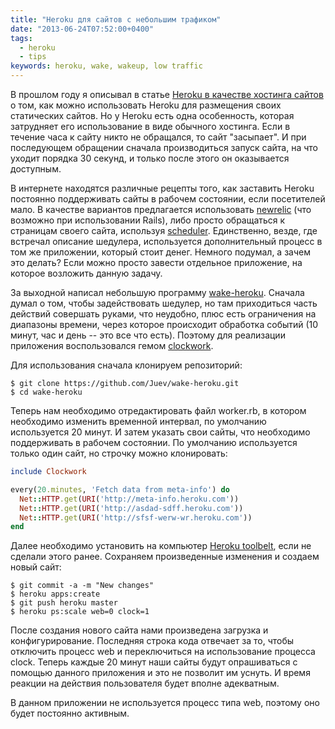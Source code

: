 ```yaml
---
title: "Heroku для сайтов с небольшим трафиком"
date: "2013-06-24T07:52:00+0400"
tags:
  - heroku
  - tips
keywords: heroku, wake, wakeup, low traffic
---
```

В прошлом году я описывал в статье [Heroku в качестве хостинга сайтов](/2012/03/09/heroku/ "Heroku в качестве хостинга сайтов") о том, как можно использовать Heroku для размещения своих статических сайтов. Но у Heroku есть одна особенность, которая затрудняет его использование в виде обычного хостинга. Если в течение часа к сайту никто не обращался, то сайт "засыпает". И при последующем обращении сначала производиться запуск сайта, на что уходит порядка 30 секунд, и только после этого он оказывается доступным.

В интернете находятся различные рецепты того, как заставить Heroku постоянно поддерживать сайты в рабочем состоянии, если посетителей мало. В качестве вариантов предлагается использовать [newrelic](https://addons.heroku.com/newrelic "New Relic -- Add-ons -- Heroku") (что возможно при использовании Rails), либо просто обращаться к страницам своего сайта, используя [scheduler](https://addons.heroku.com/scheduler "Heroku Scheduler -- Add-ons -- Heroku"). Единственно, везде, где встречал описание шедулера, используется дополнительный процесс в том же приложении, который стоит денег. Немного подумал, а зачем это делать? Если можно просто завести отдельное приложение, на которое возложить данную задачу.

За выходной написал небольшую программу [wake-heroku](https://github.com/Juev/wake-heroku "Wake Heroku"). Сначала думал о том, чтобы задействовать шедулер, но там приходиться часть действий совершать руками, что неудобно, плюс есть ограничения на диапазоны времени, через которое происходит обработка событий (10 минут, час и день -- это все что есть). Поэтому для реализации приложения воспользовался гемом [clockwork](https://github.com/tomykaira/clockwork "A scheduler process to replace cron.").

Для использования сначала клонируем репозиторий:

```shell
$ git clone https://github.com/Juev/wake-heroku.git
$ cd wake-heroku
```

Теперь нам необходимо отредактировать файл worker.rb, в котором необходимо изменить временной интервал, по умолчанию используется 20 минут. И затем указать свои сайты, что необходимо поддерживать в рабочем состоянии. По умолчанию используется только один сайт, но строчку можно клонировать:

```ruby
include Clockwork

every(20.minutes, 'Fetch data from meta-info') do
  Net::HTTP.get(URI('http://meta-info.heroku.com'))
  Net::HTTP.get(URI('http://asdad-sdff.heroku.com'))
  Net::HTTP.get(URI('http://sfsf-werw-wr.heroku.com'))
end
```

Далее необходимо установить на компьютер [Heroku toolbelt](https://toolbelt.heroku.com "Heroku toolbelt"), если не сделали этого ранее. Сохраняем произведенные изменения и создаем новый сайт:

```shell
$ git commit -a -m "New changes"
$ heroku apps:create
$ git push heroku master
$ heroku ps:scale web=0 clock=1
```

После создания нового сайта нами произведена загрузка и конфигурирование. Последняя строка кода отвечает за то, чтобы отключить процесс web и переключиться на использование процесса clock. Теперь каждые 20 минут наши сайты будут опрашиваться с помощью данного приложения и это не позволит им уснуть. И время реакции на действия пользователя будет вполне адекватным.

В данном приложении не используется процесс типа web, поэтому оно будет постоянно активным.
